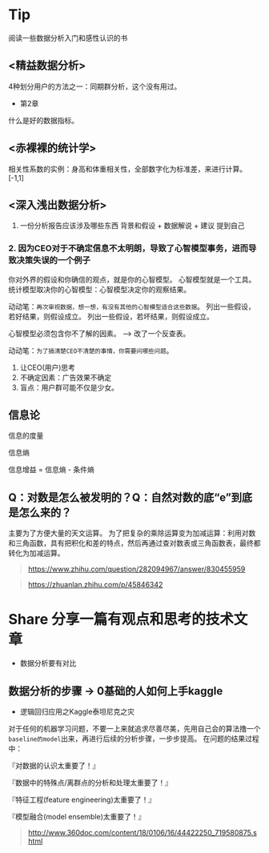 
# Tip

阅读一些数据分析入门和感性认识的书

## <精益数据分析>

4种划分用户的方法之一：同期群分析，这个没有用过。

* 第2章

什么是好的数据指标。

## <赤裸裸的统计学>

相关性系数的实例：身高和体重相关性，全部数字化为标准差，来进行计算。 [-1,1]

## <深入浅出数据分析>

1. 一份分析报告应该涉及哪些东西
背景和假设 + 数据解说 + 建议
提到自己

### 2. 因为CEO对于不确定信息不太明朗，导致了心智模型事务，进而导致决策失误的一个例子

你对外界的假设和你确信的观点，就是你的心智模型。
心智模型就是一个工具。
统计模型取决你的心智模型：心智模型决定你的观察结果。

动动笔：`再次审视数据，想一想，有没有其他的心智模型适合这些数据`。
列出一些假设，若好结果，则假设成立。
列出一些假设，若坏结果，则假设成立。

心智模型必须包含你不了解的因素。 --> 改了一个反查表。

动动笔：`为了搞清楚CEO不清楚的事情，你需要问哪些问题`。
1. 让CEO(用户)思考
2. 不确定因素：广告效果不确定
3. 盲点：用户群可能不仅是少女。

## 信息论

信息的度量

信息熵

信息增益 = 信息熵 - 条件熵

## Q：对数是怎么被发明的？Q：自然对数的底“e”到底是怎么来的？

主要为了方便大量的天文运算。 
为了把复杂的乘除运算变为加减运算：利用对数和三角函数，具有把积化和差的特点，然后再通过查对数表或三角函数表，最终都转化为加减运算。

> https://www.zhihu.com/question/282094967/answer/830455959

> https://zhuanlan.zhihu.com/p/45846342

# Share 分享一篇有观点和思考的技术文章

* 数据分析要有对比

## 数据分析的步骤 -> 0基础的人如何上手kaggle
* 逻辑回归应用之Kaggle泰坦尼克之灾 

对于任何的机器学习问题，不要一上来就追求尽善尽美，先用自己会的算法撸一个`baseline的model`出来，再进行后续的分析步骤，一步步提高。
在问题的结果过程中：

『对数据的认识太重要了！』

『数据中的特殊点/离群点的分析和处理太重要了！』

『特征工程(feature engineering)太重要了！』

『模型融合(model ensemble)太重要了！』

> http://www.360doc.com/content/18/0106/16/44422250_719580875.shtml


